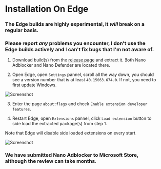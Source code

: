 # Installation On Edge

### The Edge builds are highly experimental, it *will* break on a regular basis. 

### Please report *any* problems you encounter, I don't use the Edge builds actively and I can't fix bugs that I'm not aware of. 

1. Download build(s) from the [release page](https://github.com/NanoAdblocker/NanoCore/releases) and extract it. Both Nano Adblocker 
and Nano Defender are located there. 

2. Open Edge, open `Settings` pannel, scroll all the way down, you should see a version number that is at least `40.15063.674.0`. 
If not, you need to first update Windows. 

![Screenshot](https://i.imgur.com/GZritjm.png)

3. Enter the page `about:flags` and check `Enable extension developer features`. 

4. Restart Edge, open `Extensions` pannel, click `Load extension` button to side load the extracted package(s) from step 1. 

Note that Edge will disable side loaded extensions on every start. 

![Screenshot](https://i.imgur.com/rkVyCX4.png)

### We have submitted Nano Adblocker to Microsoft Store, although the review can take months. 
